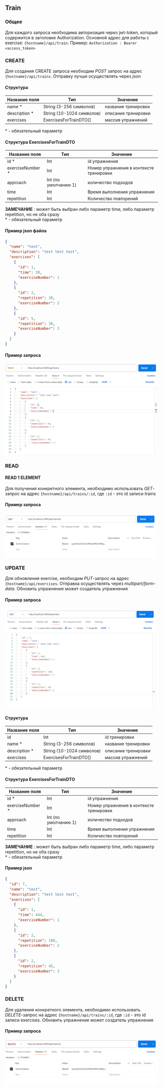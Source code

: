 ## Train

### Общее

Для каждого запроса необходима авторизация через jwt-token, который содержится в заголовке Authorization.
Основной адрес для работы с exercise: `{hostname}/api/train`.
Пример:
`Authorization : Bearer <access_token> `

### CREATE

Для создания CREATE запроса необходим _POST_ запрос на адрес
`{hostname}/api/trains`. Отправку лучше осуществлять через _json_

#### Структура

| Название поля  | Тип                       | Значение            |
| -------------- | ------------------------- | ------------------- |
| name \*        | String (3-256 символов)   | название тренировки |
| description \* | String (10-1024 символов) | описание тренировки |
| exercises      | ExercisesForTrainDTO[]    | массив упражнений   |

\* - обязательный параметр

#### Структура ExercisesForTrainDTO

| Название поля     | Тип                  | Значение                                |
| ----------------- | -------------------- | --------------------------------------- |
| id \*             | Int                  | id упражнения                           |
| exerciseNumber \* | Int                  | Номер упражнения в контексте тренировки |
| approach          | Int (по умолчанию 1) | количество подходов                     |
| time              | Int                  | Время выполнения упражнения             |
| repetition        | Int                  | Количество повторений                   |

**ЗАМЕЧАНИЕ** : может быть выбран либо параметр time, либо параметр repetition, но не оба сразу \
 \* - обязательный параметр

#### Пример json файла

```json
{
  "name": "test",
  "description": "test test test",
  "exercises": [
    {
      "id": 1,
      "time": 30,
      "exerciseNumber": 1
    },
    {
      "id": 2,
      "repetition": 30,
      "exerciseNumber": 2
    },
    {
      "id": 5,
      "repetition": 30,
      "exerciseNumber": 3
    }
  ]
}
```

#### Пример запроса

![create](../../readme_image/trains/create.png)

### READ

#### READ 1 ELEMENT

Для получения конкретного элемента, необходимо использовать _GET_-запрос на адрес `{hostname}/api/trains/:id`, где `:id` - это id записи trains

#### Пример запроса

![read](../../readme_image/trains/findOne.png)

### UPDATE

Для обновления exercise, необходим _PUT_-запрос на адрес
`{hostname}/api/exercises`. Отправка осуществлять через _multipart/form-data_. Обновить упражнение может создатель упражнения

#### Пример запроса

![update](../../readme_image/trains/update.png)

#### Структура

| Название поля  | Тип                       | Значение            |
| -------------- | ------------------------- | ------------------- |
| id             | Int                       | id тренировки       |
| name \*        | String (3-256 символов)   | название тренировки |
| description \* | String (10-1024 символов) | описание тренировки |
| exercises      | ExercisesForTrainDTO[]    | массив упражнений   |

\* - обязательный параметр

#### Структура ExercisesForTrainDTO

| Название поля     | Тип                  | Значение                                |
| ----------------- | -------------------- | --------------------------------------- |
| id \*             | Int                  | id упражнения                           |
| exerciseNumber \* | Int                  | Номер упражнения в контексте тренировки |
| approach          | Int (по умолчанию 1) | количество подходов                     |
| time              | Int                  | Время выполнения упражнения             |
| repetition        | Int                  | Количество повторений                   |

**ЗАМЕЧАНИЕ** : может быть выбран либо параметр time, либо параметр repetition, но не оба сразу \
 \* - обязательный параметр

#### Пример json

```json
{
  "id": 7,
  "name": "test",
  "description": "test test test",
  "exercises": [
    {
      "id": 1,
      "time": 444,
      "exerciseNumber": 1
    },
    {
      "id": 2,
      "repetition": 100,
      "exerciseNumber": 2
    },
    {
      "id": 2,
      "repetition": 45,
      "exerciseNumber": 3
    }
  ]
}
```

### DELETE

Для удаления конкретного элемента, необходимо использовать _DELETE_-запрос на адрес `{hostname}/api/trains/:id`, где `:id` - это id записи exercises. Обновить упражнение может создатель упражнения

#### Пример запроса

![delete](../../readme_image/trains/delete.png)
